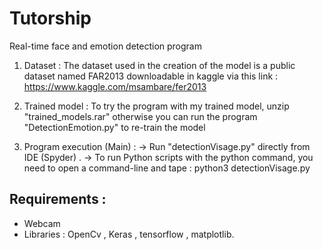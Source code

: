 # Tutorship
Real-time face and emotion detection program
  1. Dataset :
    The dataset used in the creation of the model is a public dataset named FAR2013 downloadable in kaggle via this link :
    https://www.kaggle.com/msambare/fer2013
    
  2. Trained model :
    To try the program with my trained model, unzip "trained_models.rar"
    otherwise you can run the program "DetectionEmotion.py" to re-train the model
   
  4. Program execution (Main) :
     -> Run "detectionVisage.py" directly from IDE (Spyder) .
     -> To run Python scripts with the python command, you need to open a command-line and tape : 
           python3 detectionVisage.py
     
    
  
   ## Requirements :
   - Webcam 
   - Libraries : OpenCv , Keras , tensorflow , matplotlib.
  
   
